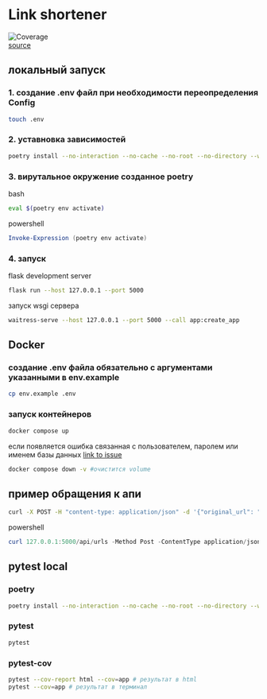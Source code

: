 # Link shortener
![Coverage](https://raw.githubusercontent.com.FruKun/link-shortener/master/coverage.svg)  
[source](https://github.com/avito-tech/auto-backend-trainee-assignment) 
## локальный запуск
### 1. создание .env файл при необходимости переопределения Config
```bash
touch .env
```
### 2. уставновка зависимостей
```bash
poetry install --no-interaction --no-cache --no-root --no-directory --without dev, postgres
```
### 3. вирутальное окружение созданное poetry
bash
```bash
eval $(poetry env activate)
```
powershell
```powershell
Invoke-Expression (poetry env activate)
```
### 4. запуск 
flask development server 
```bash
flask run --host 127.0.0.1 --port 5000
```
запуск wsgi сервера
```bash
waitress-serve --host 127.0.0.1 --port 5000 --call app:create_app
``` 
## Docker
### создание .env файла обязательно с аргументами указанными в env.example
```bash
cp env.example .env
```
### запуск контейнеров
```bash
docker compose up
```
если появляется ошибка связанная с пользователем, паролем или именем базы данных [link to issue](https://github.com/docker-library/postgres/issues/203#issuecomment-255200501)
```bash
docker compose down -v #очистится volume
```
## пример обращения к апи
```bash
curl -X POST -H "content-type: application/json" -d '{"original_url": "https://google.com", "short_url":"aboba"}' 127.0.0.1:5000/api/urls
```
powershell
```powershell
curl 127.0.0.1:5000/api/urls -Method Post -ContentType application/json -Body '{"original_url": "https://google.com", "short_url":"aboba"}'
```
## pytest local
### poetry
```bash
poetry install --no-interaction --no-cache --no-root --no-directory --with dev --without postgres
```
### pytest
```bash
pytest
```
### pytest-cov
```bash
pytest --cov-report html --cov=app # результат в html
pytest --cov=app # результат в терминал
```
